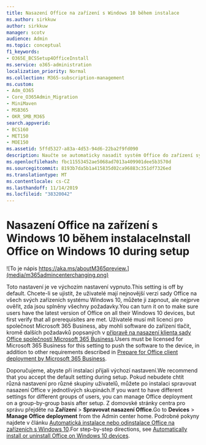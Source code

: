```yaml
---
title: Nasazení Office na zařízení s Windows 10 během instalace
ms.author: sirkkuw
author: sirkkuw
manager: scotv
audience: Admin
ms.topic: conceptual
f1_keywords:
- O365E_BCSSetup4OfficeInstall
ms.service: o365-administration
localization_priority: Normal
ms.collection: M365-subscription-management
ms.custom:
- Adm_O365
- Core_O365Admin_Migration
- MiniMaven
- MSB365
- OKR_SMB_M365
search.appverid:
- BCS160
- MET150
- MOE150
ms.assetid: 5ffd5327-a83a-4d53-94d6-22ba2f9fd090
description: Naučte se automaticky nasadit systém Office do zařízení systému Windows 10 během instalace.
ms.openlocfilehash: fbc11553452ae5068ad7013a409901dee5b3570d
ms.sourcegitcommit: 8193b7da5b1a415835d02ca96883c351df7326ed
ms.translationtype: MT
ms.contentlocale: cs-CZ
ms.lasthandoff: 11/14/2019
ms.locfileid: "38320042"
---
```

# <a name="install-office-on-windows-10-during-setup"></a><span data-ttu-id="1d1c3-103">Nasazení Office na zařízení s Windows 10 během instalace</span><span class="sxs-lookup"><span data-stu-id="1d1c3-103">Install Office on Windows 10 during setup</span></span>

![To je nápis https://aka.ms/aboutM365preview.](media/m365admincenterchanging.png)

<span data-ttu-id="1d1c3-105">Toto nastavení je ve výchozím nastavení vypnuto.</span><span class="sxs-lookup"><span data-stu-id="1d1c3-105">This setting is off by default.</span></span> <span data-ttu-id="1d1c3-106">Chcete-li se ujistit, že uživatelé mají nejnovější verzi sady Office na všech svých zařízeních systému Windows 10, můžete ji zapnout, ale nejprve ověřit, zda jsou splněny všechny požadavky.</span><span class="sxs-lookup"><span data-stu-id="1d1c3-106">You can turn it on to make sure users have the latest version of Office on all their Windows 10 devices, but first verify that all prerequisites are met.</span></span> <span data-ttu-id="1d1c3-107">Uživatelé musí mít licenci pro společnost Microsoft 365 Business, aby mohli software do zařízení tlačit, kromě dalších požadavků popsaných v [přípravě na nasazení klienta sady Office společností Microsoft 365 Business](prepare-for-office-client-deployment.md).</span><span class="sxs-lookup"><span data-stu-id="1d1c3-107">Users must be licensed for Microsoft 365 Business for this setting to push the software to the device, in addition to other requirements described in [Prepare for Office client deployment by Microsoft 365 Business](prepare-for-office-client-deployment.md).</span></span> 
  
<span data-ttu-id="1d1c3-108">Doporučujeme, abyste při instalaci přijali výchozí nastavení.</span><span class="sxs-lookup"><span data-stu-id="1d1c3-108">We recommend that you accept the default setting during setup.</span></span> <span data-ttu-id="1d1c3-109">Pokud nebudete chtít různá nastavení pro různé skupiny uživatelů, můžete po instalaci spravovat nasazení Office v jednotlivých skupinách.</span><span class="sxs-lookup"><span data-stu-id="1d1c3-109">If you want to have different settings for different groups of users, you can manage Office deployment on a group-by-group basis after setup.</span></span> <span data-ttu-id="1d1c3-110">Z domovské stránky centra pro správu přejděte na **Zařízení** \> **Spravovat nasazení Office**.</span><span class="sxs-lookup"><span data-stu-id="1d1c3-110">Go to **Devices** \> **Manage Office deployment** from the Admin center home.</span></span> <span data-ttu-id="1d1c3-111">Podrobné pokyny najdete v článku [Automatická instalace nebo odinstalace Office na zařízeních s Windows 10](auto-install-or-uninstall-office.md).</span><span class="sxs-lookup"><span data-stu-id="1d1c3-111">For step-by-step directions, see [Automatically install or uninstall Office on Windows 10 devices](auto-install-or-uninstall-office.md).</span></span>
